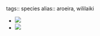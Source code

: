 tags:: species
alias:: aroeira, wililaiki

- ![](https://peach-geographical-bat-397.mypinata.cloud/ipfs/QmeyPf8xnViktrWEukU1LHSYBxW7U2Z1Lmtaytg5nV3djH)
- ![](https://peach-geographical-bat-397.mypinata.cloud/ipfs/QmfWHZjz3fqVmu3zgw3GnmzKLoNGGbhQz1fzpbyiVFSSFu)